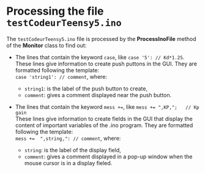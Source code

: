 # Processing the file  `testCodeurTeensy5.ino`

The `testCodeurTeensy5.ino` file is processed by the __ProcessInoFile__ method of the __Monitor__ class to find out:

- The lines that contain the keyword `case`, like `case '5': // Kd*1.25`. These lines give information to create push puttons in the GUI. They are formatted following the template: <br>   `case 'string1': // comment`, where:<br>
    - `string1`: is the label of the push button to create,
    - `comment`: gives a comment displayed near the push button.
    
- The lines that contain the keyword `mess +=`, like `mess += ",KP,";   // Kp gain`<br>
These lines give information to create fields in the GUI  that display the content of important variables of the .ino program. 
They are formatted following the template:<br>
`mess +=  ",string,": // comment`, where:
    - `string`: is the label of the display field,
    - `comment`: gives a comment displayed in a pop-up window when the mouse cursor is in a display fieled.
